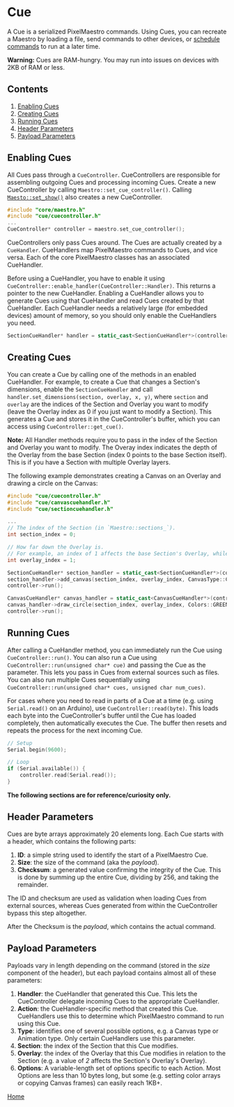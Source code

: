 # Cue
A Cue is a serialized PixelMaestro commands. Using Cues, you can recreate a Maestro by loading a file, send commands to other devices, or [schedule commands](show.md) to run at a later time.

**Warning:** Cues are RAM-hungry. You may run into issues on devices with 2KB of RAM or less.

## Contents
1. [Enabling Cues](#enabling-cues)
2. [Creating Cues](#creating-cues)
3. [Running Cues](#running-cues)
4. [Header Parameters](#header-parameters)
5. [Payload Parameters](#payload-parameters)

## Enabling Cues
All Cues pass through a `CueController`. CueControllers are responsible for assembling outgoing Cues and processing incoming Cues. Create a new CueController by calling `Maestro::set_cue_controller()`. Calling [`Maesto::set_show()`](show.md) also creates a new CueController.

```c++
#include "core/maestro.h"
#include "cue/cuecontroller.h"
...
CueController* controller = maestro.set_cue_controller();
```

CueControllers only pass Cues around. The Cues are actually created by a `CueHandler`. CueHandlers map PixelMaestro commands to Cues, and vice versa. Each of the core PixelMaestro classes has an associated CueHandler.

Before using a CueHandler, you have to enable it using `CueController::enable_handler(CueController::Handler)`. This returns a pointer to the new CueHandler. Enabling a CueHandler allows you to generate Cues using that CueHandler and read Cues created by that CueHandler. Each CueHandler needs a relatively large (for embedded devices) amount of memory, so you should only enable the CueHandlers you need.

```c++
SectionCueHandler* handler = static_cast<SectionCueHandler*>(controller->enable_handler(CueController::Handler::SectionHandler));
```

## Creating Cues
You can create a Cue by calling one of the methods in an enabled CueHandler. For example, to create a Cue that changes a Section's dimensions, enable the `SectionCueHandler` and call `handler.set_dimensions(section, overlay, x, y)`, where `section` and `overlay` are the indices of the Section and Overlay you want to modify (leave the Overlay index as 0 if you just want to modify a Section). This generates a Cue and stores it in the CueController's buffer, which you can access using `CueController::get_cue()`.

**Note:** All Handler methods require you to pass in the index of the Section and Overlay you want to modify. The Overay index indicates the depth of the Overlay from the base Section (index 0 points to the base Section itself). This is if you have a Section with multiple Overlay layers.

The following example demonstrates creating a Canvas on an Overlay and drawing a circle on the Canvas:
```c++
#include "cue/cuecontroller.h"
#include "cue/canvascuehandler.h"
#include "cue/sectioncuehandler.h"

...
// The index of the Section (in `Maestro::sections_`).
int section_index = 0;

// How far down the Overlay is.
// For example, an index of 1 affects the base Section's Overlay, while an index of 2 affects the Overlay's Overlay.
int overlay_index = 1;

SectionCueHandler* section_handler = static_cast<SectionCueHandler*>(controller->enable_handler(CueController::Handler::SectionHandler));
section_handler->add_canvas(section_index, overlay_index, CanvasType::ColorCanvas);
controller->run();

CanvasCueHandler* canvas_handler = static_cast<CanvasCueHandler*>(controller->enable_handler(CueController::Handler::CanvasHandler));
canvas_handler->draw_circle(section_index, overlay_index, Colors::GREEN, 5, 5, 2, true);
controller->run();
```

## Running Cues
After calling a CueHandler method, you can immediately run the Cue using `CueController::run()`. You can also run a Cue using `CueController::run(unsigned char* cue)` and passing the Cue as the parameter. This lets you pass in Cues from external sources such as files. You can also run multiple Cues sequentially using `CueController::run(unsigned char* cues, unsigned char num_cues)`.

For cases where you need to read in parts of a Cue at a time (e.g. using `Serial.read()` on an Arduino), use `CueController::read(byte)`. This loads each byte into the CueController's buffer until the Cue has loaded completely, then automatically executes the Cue. The buffer then resets and repeats the process for the next incoming Cue.

```c++
// Setup
Serial.begin(9600);

// Loop
if (Serial.available()) {
	controller.read(Serial.read());
}
```

**The following sections are for reference/curiosity only.**

## Header Parameters
Cues are byte arrays approximately 20 elements long. Each Cue starts with a header, which contains the following parts:

1. **ID**: a simple string used to identify the start of a PixelMaestro Cue.
2. **Size**: the size of the command (aka the _payload_).
3. **Checksum**: a generated value confirming the integrity of the Cue. This is done by summing up the entire Cue, dividing by 256, and taking the remainder.

The ID and checksum are used as validation when loading Cues from external sources, whereas Cues generated from within the CueController bypass this step altogether.

After the Checksum is the _payload_, which contains the actual command.

## Payload Parameters
Payloads vary in length depending on the command (stored in the _size_ component of the header), but each payload contains almost all of these parameters:

1. **Handler**: the CueHandler that generated this Cue. This lets the CueController delegate incoming Cues to the appropriate CueHandler.
2. **Action**: the CueHandler-specific method that created this Cue. CueHandlers use this to determine which PixelMaestro command to run using this Cue.
3. **Type**: identifies one of several possible options, e.g. a Canvas type or Animation type. Only certain CueHandlers use this parameter.
4. **Section**: the index of the Section that this Cue modifies.
4. **Overlay**: the index of the Overlay that this Cue modifies in relation to the Section (e.g. a value of *2* affects the Section's Overlay's Overlay).
5. **Options**: A variable-length set of options specific to each Action. Most Options are less than 10 bytes long, but some (e.g. setting color arrays or copying Canvas frames) can easily reach 1KB+.

[Home](README.md)

